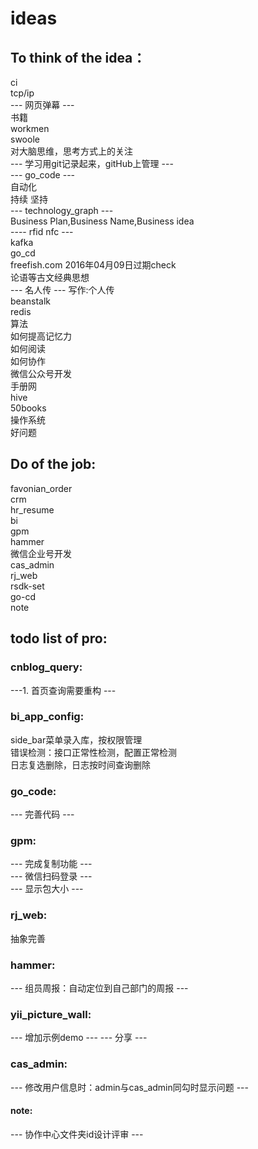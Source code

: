 # ideas  
## To think of the idea： 
ci   
tcp/ip   
--- 网页弹幕 ---  
书籍  
workmen   
swoole  
对大脑思维，思考方式上的关注  
--- 学习用git记录起来，gitHub上管理 ---  
--- go_code ---   
自动化     
持续 坚持   
--- technology_graph ---  
Business Plan,Business Name,Business idea  
---- rfid nfc ---  
kafka  
go_cd  
freefish.com 2016年04月09日过期check   
论语等古文经典思想    
--- 名人传 ---
写作:个人传  
beanstalk  
redis  
算法  
如何提高记忆力  
如何阅读  
如何协作  
微信公众号开发  
手册网  
hive  
50books  
操作系统  
好问题  

## Do of the job: 
favonian_order  
crm  
hr_resume  
bi  
gpm  
hammer  
微信企业号开发  
cas_admin  
rj_web  
rsdk-set  
go-cd   
note   

## todo list of pro:

### cnblog_query: 
---1. 首页查询需要重构 ---  

### bi_app_config: 
side_bar菜单录入库，按权限管理  
错误检测：接口正常性检测，配置正常检测  
日志复选删除，日志按时间查询删除  


### go_code:
--- 完善代码 ---  

### gpm:
--- 完成复制功能 ---  
--- 微信扫码登录  ---  
--- 显示包大小 ---  

### rj_web: 
抽象完善  

### hammer:  
--- 组员周报：自动定位到自己部门的周报 ---

### yii_picture_wall: 
--- 增加示例demo ---
--- 分享 ---

### cas_admin:  
--- 修改用户信息时：admin与cas_admin同勾时显示问题 --- 

#### note:  
--- 协作中心文件夹id设计评审 ---  